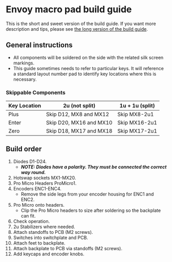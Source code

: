 # Envoy macro pad build guide

This is the short and sweet version of the build guide.  If you want more description and tips, please see [the long version of the build guide](Build-Guide.md).

## General instructions
- All components will be soldered on the side with the related silk screen markings.
- This guide sometimes needs to refer to particular keys.  It will reference a standard layout number pad to identify key locations where this is necessary.

### Skippable Components
 Key Location   | 2u (not split)          | 1u + 1u (split)
 ---------------|-------------------------|----------------
 Plus           | Skip D12, MX8 and MX12  | Skip MX8-2u1
 Enter          | Skip D20, MX16 and MX10 | Skip MX16-2u1
 Zero           | Skip D18, MX17 and MX18 | Skip MX17-2u1

## Build order
1. Diodes D1-D24.  
   - ___NOTE: Diodes have a  polarity.  They must be connected the correct way round.___
2. Hotswap sockets MX1-MX20.
3. Pro Micro Headers ProMicro1.
4. Encoders ENC1-ENC4. 
   - Remove the side legs from your encoder housing for ENC1 and ENC2.
5. Pro Micro onto headers.
   - Clip the Pro Micro headers to size after soldering so the backplate can fit.
6. Check operation.
7. 2u Stabilizers where needed.
8. Attach standoffs to PCB (M2 screws).
9. Switches into switchplate and PCB.
10. Attach feet to backplate.
11. Attach backplate to PCB via standoffs (M2 screws).
12. Add keycaps and encoder knobs.
